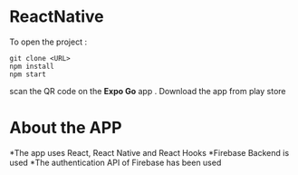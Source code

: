# ReactNative
To open the project :
```
git clone <URL>
npm install
npm start
```

scan the QR code on the **Expo Go** app . Download the app from play store

# About the APP
*The app uses React, React Native  and React Hooks
*Firebase Backend is used
*The authentication API of Firebase has been used
